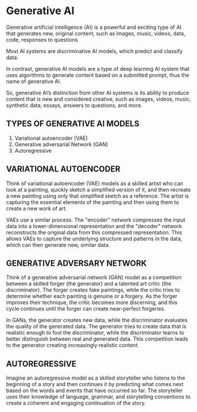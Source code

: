 # Generative AI

Generative artificial intelligence (AI) is a powerful and exciting type of AI that generates new, original content, such as images, music, videos, data, code, responses to questions

Most AI systems are discriminative AI models, which predict and classify data.

In contrast, generative AI models are a type of deep learning AI system that uses algorithms to generate content based on a submitted prompt, thus the name of generative AI.

So, generative AI’s distinction from other AI systems is its ability to produce content that is new and considered creative, such as images, videos, music, synthetic data, essays, answers to questions, and more.

## TYPES OF GENERATIVE AI MODELS

1. Variational autoencoder (VAE)
2. Generative adversarial Network (GAN)
3. Autoregressive

## VARIATIONAL AUTOENCODER

Think of variational autoencoder (VAE) models as a skilled artist who can look at a painting, quickly sketch a simplified version of it, and then recreate a new painting using only that simplified sketch as a reference. The artist is capturing the essential elements of the painting and then using them to create a new work of art.

VAEs use a similar process. The "encoder" network compresses the input data into a lower-dimensional representation and the "decoder" network reconstructs the original data from this compressed representation. This allows VAEs to capture the underlying structure and patterns in the data, which can then generate new, similar data.

## GENERATIVE ADVERSARY NETWORK

Think of a generative adversarial network (GAN) model as a competition between a skilled forger (the generator) and a talented art critic (the discriminator). The forger creates fake paintings, while the critic tries to determine whether each painting is genuine or a forgery. As the forger improves their technique, the critic becomes more discerning, and this cycle continues until the forger can create near-perfect forgeries.

In GANs, the generator creates new data, while the discriminator evaluates the quality of the generated data. The generator tries to create data that is realistic enough to fool the discriminator, while the discriminator learns to better distinguish between real and generated data. This competition leads to the generator creating increasingly realistic content.

## AUTOREGRESSIVE

Imagine an autoregressive model as a skilled storyteller who listens to the beginning of a story and then continues it by predicting what comes next based on the words and events that have occurred so far. The storyteller uses their knowledge of language, grammar, and storytelling conventions to create a coherent and engaging continuation of the story.

